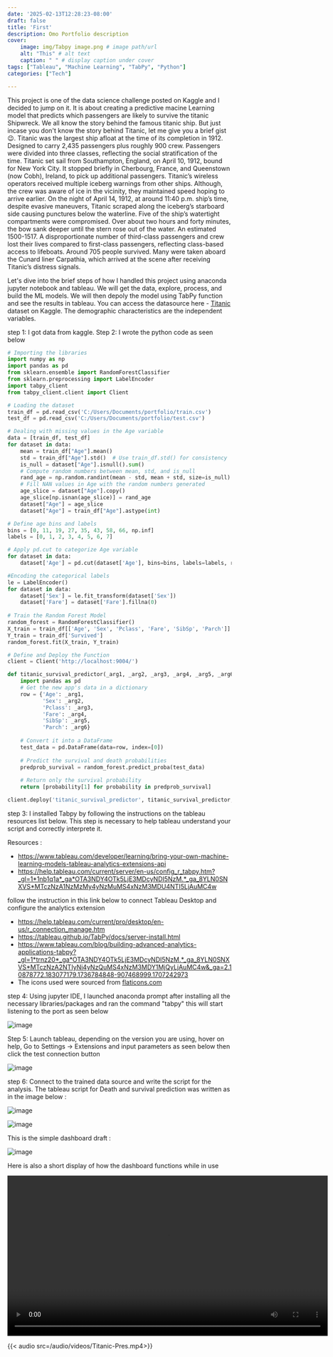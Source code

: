```yaml
---
date: '2025-02-13T12:28:23-08:00'
draft: false
title: 'First'
description: Omo Portfolio description
cover:
    image: img/Tabpy image.png # image path/url
    alt: "This" # alt text
    caption: " " # display caption under cover
tags: ["Tableau", "Machine Learning", "TabPy", "Python"]
categories: ["Tech"]

---
```

This project is one of the data science challenge posted on Kaggle and I decided to jump on it. It is about creating a predictive macine Learning model that predicts which passengers are likely to survive the titanic Shipwreck.
We all know the story behind the famous titanic ship. But just incase you don't know the story behind Titanic, let me give you a brief gist 😉.
Titanic was the largest ship afloat at the time of its completion in 1912. Designed to carry 2,435 passengers plus roughly 900 crew. Passengers were divided into three classes, reflecting the social stratification of the time.
Titanic set sail from Southampton, England, on April 10, 1912, bound for New York City. It stopped briefly in Cherbourg, France, and Queenstown (now Cobh), Ireland, to pick up additional passengers.
Titanic’s wireless operators received multiple iceberg warnings from other ships. Although, the crew was aware of ice in the vicinity, they maintained speed hoping to arrive earlier.
On the night of April 14, 1912, at around 11:40 p.m. ship’s time, despite evasive maneuvers, Titanic scraped along the iceberg’s starboard side causing punctures below the waterline. Five of the ship’s watertight compartments were compromised.
Over about two hours and forty minutes, the bow sank deeper until the stern rose out of the water. An estimated 1500-1517. A disproportionate number of third-class passengers and crew lost their lives compared to first-class passengers, reflecting class-based access to lifeboats. Around 705 people survived. Many were taken aboard the Cunard liner Carpathia, which arrived at the scene after receiving Titanic’s distress signals. 

Let's dive into the brief steps of how I handled this project using anaconda jupyter notebook and tableau. We will get the data, explore, process, and build the ML models. We will then depoly the model using TabPy function and see the results in tableau.
You can access the datasource here - [Titanic](https://www.kaggle.com/c/titanic) dataset on Kaggle. The demographic characteristics are the independent variables.


step 1: I got data from kaggle.
Step 2: I wrote the python code as seen below

```python
# Importing the libraries
import numpy as np
import pandas as pd
from sklearn.ensemble import RandomForestClassifier
from sklearn.preprocessing import LabelEncoder
import tabpy_client
from tabpy_client.client import Client

# Loading the dataset
train_df = pd.read_csv('C:/Users/Documents/portfolio/train.csv')
test_df = pd.read_csv('C:/Users/Documents/portfolio/test.csv')

# Dealing with missing values in the Age variable
data = [train_df, test_df]
for dataset in data:
    mean = train_df["Age"].mean()
    std = train_df["Age"].std()  # Use train_df.std() for consistency
    is_null = dataset["Age"].isnull().sum()
    # Compute random numbers between mean, std, and is_null
    rand_age = np.random.randint(mean - std, mean + std, size=is_null)
    # Fill NAN values in Age with the random numbers generated
    age_slice = dataset["Age"].copy()
    age_slice[np.isnan(age_slice)] = rand_age
    dataset["Age"] = age_slice
    dataset["Age"] = train_df["Age"].astype(int)

# Define age bins and labels
bins = [0, 11, 19, 27, 35, 43, 58, 66, np.inf]
labels = [0, 1, 2, 3, 4, 5, 6, 7]

# Apply pd.cut to categorize Age variable
for dataset in data:
    dataset['Age'] = pd.cut(dataset['Age'], bins=bins, labels=labels, right=False).astype(int)

#Encoding the categorical labels
le = LabelEncoder()
for dataset in data:
    dataset['Sex'] = le.fit_transform(dataset['Sex'])
    dataset['Fare'] = dataset['Fare'].fillna(0)
    
# Train the Random Forest Model
random_forest = RandomForestClassifier()
X_train = train_df[['Age', 'Sex', 'Pclass', 'Fare', 'SibSp', 'Parch']]
Y_train = train_df['Survived']
random_forest.fit(X_train, Y_train)

# Define and Deploy the Function
client = Client('http://localhost:9004/')

def titanic_survival_predictor(_arg1, _arg2, _arg3, _arg4, _arg5, _arg6):
    import pandas as pd
    # Get the new app's data in a dictionary
    row = {'Age': _arg1,
           'Sex': _arg2,
           'Pclass': _arg3,
           'Fare': _arg4,
           'SibSp': _arg5,
           'Parch': _arg6}
    
    # Convert it into a DataFrame
    test_data = pd.DataFrame(data=row, index=[0])
    
    # Predict the survival and death probabilities
    predprob_survival = random_forest.predict_proba(test_data)
    
    # Return only the survival probability
    return [probability[1] for probability in predprob_survival]

client.deploy('titanic_survival_predictor', titanic_survival_predictor, 'Predicts survival probability', override=True)
```

step 3: I installed Tabpy by following the instructions on the tableau resources list below. This step is necessary to help tableau understand your script and correctly interprete it.

Resources : 
- https://www.tableau.com/developer/learning/bring-your-own-machine-learning-models-tableau-analytics-extensions-api
- https://help.tableau.com/current/server/en-us/config_r_tabpy.htm?_gl=1*1nb1q1a*_ga*OTA3NDY4OTk5LjE3MDcyNDI5NzM.*_ga_8YLN0SNXVS*MTczNzA1NzMzMy4yNzMuMS4xNzM3MDU4NTI5LjAuMC4w

follow the instruction in this link below to connect Tableau Desktop and configure the analytics extension
- https://help.tableau.com/current/pro/desktop/en-us/r_connection_manage.htm
- https://tableau.github.io/TabPy/docs/server-install.html
- https://www.tableau.com/blog/building-advanced-analytics-applications-tabpy?_gl=1*trnz20*_ga*OTA3NDY4OTk5LjE3MDcyNDI5NzM.*_ga_8YLN0SNXVS*MTczNzA2NTIyNi4yNzQuMS4xNzM3MDY1MjQyLjAuMC4w&_ga=2.10878772.183077179.1736784848-907468999.1707242973
- The icons used were sourced from [flaticons.com](https://www.flaticon.com/)

step 4: Using jupyter IDE, I launched anaconda prompt after installing all the necessary libraries/packages and ran the command "tabpy" this will start listening to the port as seen below

![image](/img/Anaconda_cmd.png#center)

Step 5: Launch tableau, depending on the version you are using, hover on help, Go to Settings → Extensions and input parameters as seen below then click the test connection button

![image](/img/Analytics_ext.png#center)

step 6: Connect to the trained data source and write the script for the analysis. The tableau script for Death and survival prediction was written as in the image below :

![image](/img/Death.png#center)

![image](/img/Survival.png#center)

This is the simple dashboard draft :

![image](/img/Titanic_dashboard.jpg#center)

Here is also a short display of how the dashboard functions while in use 

<div style="text-align:center;">
  <video controls width="720">
    <source src="/videos/Titanic-Pres.mp4" type="video/mp4">
    Functionality of the dashboard
  </video>
</div>

{{< audio src=/audio/videos/Titanic-Pres.mp4>}}